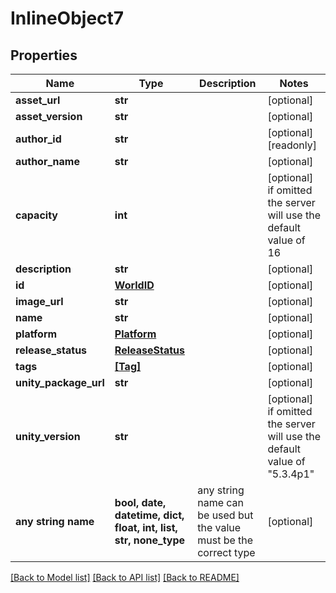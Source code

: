 # InlineObject7


## Properties
Name | Type | Description | Notes
------------ | ------------- | ------------- | -------------
**asset_url** | **str** |  | [optional] 
**asset_version** | **str** |  | [optional] 
**author_id** | **str** |  | [optional] [readonly] 
**author_name** | **str** |  | [optional] 
**capacity** | **int** |  | [optional]  if omitted the server will use the default value of 16
**description** | **str** |  | [optional] 
**id** | [**WorldID**](WorldID.md) |  | [optional] 
**image_url** | **str** |  | [optional] 
**name** | **str** |  | [optional] 
**platform** | [**Platform**](Platform.md) |  | [optional] 
**release_status** | [**ReleaseStatus**](ReleaseStatus.md) |  | [optional] 
**tags** | [**[Tag]**](Tag.md) |  | [optional] 
**unity_package_url** | **str** |  | [optional] 
**unity_version** | **str** |  | [optional]  if omitted the server will use the default value of "5.3.4p1"
**any string name** | **bool, date, datetime, dict, float, int, list, str, none_type** | any string name can be used but the value must be the correct type | [optional]

[[Back to Model list]](../README.md#documentation-for-models) [[Back to API list]](../README.md#documentation-for-api-endpoints) [[Back to README]](../README.md)


